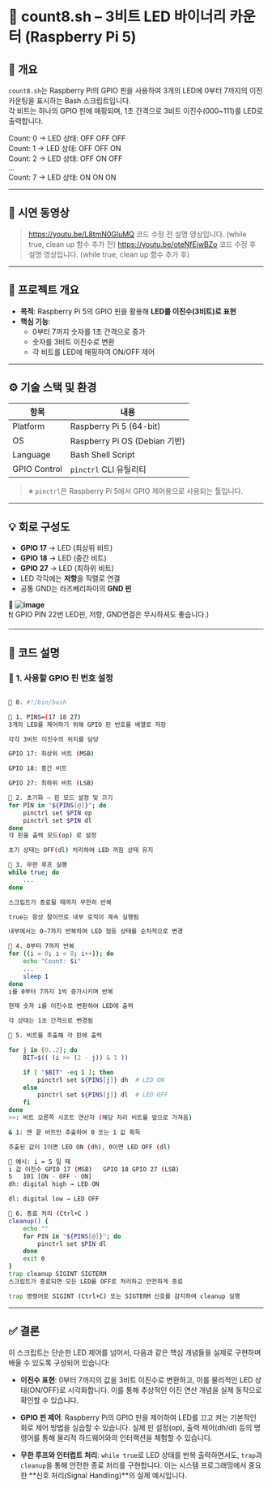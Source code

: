# 🧠 count8.sh – 3비트 LED 바이너리 카운터 (Raspberry Pi 5)

## 📝 개요

`count8.sh`는 Raspberry Pi의 GPIO 핀을 사용하여 3개의 LED에 0부터 7까지의 이진 카운팅을 표시하는 Bash 스크립트입니다.  
각 비트는 하나의 GPIO 핀에 매핑되며, 1초 간격으로 3비트 이진수(000~111)를 LED로 출력합니다.


Count: 0 → LED 상태: OFF OFF OFF  
Count: 1 → LED 상태: OFF OFF ON  
Count: 2 → LED 상태: OFF ON OFF  
...  
Count: 7 → LED 상태: ON ON ON  
  

---
## 🔴 시연 동영상
> https://youtu.be/L8tmN0GluMQ  코드 수정 전 설명 영상입니다. (while true, clean up 함수 추가 전) 
> https://youtu.be/oteNfEjwBZo  코드 수정 후 설명 영상입니다. (while true, clean up 함수 추가 후) 

---  
 

## 📌 프로젝트 개요

- **목적**: Raspberry Pi 5의 GPIO 핀을 활용해 **LED를 이진수(3비트)로 표현**
- **핵심 기능**:
  - 0부터 7까지 숫자를 1초 간격으로 증가
  - 숫자를 3비트 이진수로 변환
  - 각 비트를 LED에 매핑하여 ON/OFF 제어

---

## ⚙️ 기술 스택 및 환경

| 항목             | 내용                       |
|------------------|----------------------------|
| Platform         | Raspberry Pi 5 (64-bit)    |
| OS               | Raspberry Pi OS (Debian 기반) |
| Language         | Bash Shell Script          |
| GPIO Control     | `pinctrl` CLI 유틸리티     |

> ※ `pinctrl`은 Raspberry Pi 5에서 GPIO 제어용으로 사용되는 툴입니다.

---

## 💡 회로 구성도

- **GPIO 17** → LED (최상위 비트)  
- **GPIO 18** → LED (중간 비트)  
- **GPIO 27** → LED (최하위 비트)   
- LED 각각에는 **저항**을 직렬로 연결  
- 공통 GND는 라즈베리파이의 **GND 핀**  

📸 **![image](https://github.com/user-attachments/assets/a3ee14e2-00fb-4a51-bd81-8fb8d52e6c55)**  
❗( GPIO PIN 22번 LED핀, 저항, GND연결은 무시하셔도 좋습니다.)

---

## 🔧 코드 설명

### 🔹 1. 사용할 GPIO 핀 번호 설정

```bash

🔹 0. #!/bin/bash  

🔹 1. PINS=(17 18 27)
3개의 LED를 제어하기 위해 GPIO 핀 번호를 배열로 저장

각각 3비트 이진수의 위치를 담당

GPIO 17: 최상위 비트 (MSB)

GPIO 18: 중간 비트

GPIO 27: 최하위 비트 (LSB)

🔹 2. 초기화 – 핀 모드 설정 및 끄기
for PIN in "${PINS[@]}"; do  
    pinctrl set $PIN op  
    pinctrl set $PIN dl  
done
각 핀을 출력 모드(op) 로 설정

초기 상태는 OFF(dl) 처리하여 LED 꺼짐 상태 유지

🔹 3. 무한 루프 실행
while true; do
    ...
done

스크립트가 종료될 때까지 무한히 반복

true는 항상 참이므로 내부 로직이 계속 실행됨

내부에서는 0~7까지 반복하여 LED 점등 상태를 순차적으로 변경

🔹 4. 0부터 7까지 반복
for ((i = 0; i < 8; i++)); do  
    echo "Count: $i"  
    ...
    sleep 1  
done
i를 0부터 7까지 1씩 증가시키며 반복

현재 숫자 i를 이진수로 변환하여 LED에 출력

각 상태는 1초 간격으로 변경됨

🔹 5. 비트를 추출해 각 핀에 출력

for j in {0..2}; do  
    BIT=$(( (i >> (2 - j)) & 1 ))

    if [ "$BIT" -eq 1 ]; then  
        pinctrl set ${PINS[j]} dh  # LED ON  
    else  
        pinctrl set ${PINS[j]} dl  # LED OFF  
    fi  
done
>>: 비트 오른쪽 시프트 연산자 (해당 자리 비트를 앞으로 가져옴)

& 1: 맨 끝 비트만 추출하여 0 또는 1 값 획득

추출된 값이 1이면 LED ON (dh), 0이면 LED OFF (dl)

🔸 예시: i = 5 일 때
i 값	이진수	GPIO 17 (MSB)	GPIO 18	GPIO 27 (LSB)
5	101	[ON	- OFF - ON]
dh: digital high → LED ON

dl: digital low → LED OFF

🔹 6. 종료 처리 (Ctrl+C )
cleanup() {
    echo ""
    for PIN in "${PINS[@]}"; do
        pinctrl set $PIN dl
    done
    exit 0
}
trap cleanup SIGINT SIGTERM
스크립트가 종료되면 모든 LED를 OFF로 처리하고 안전하게 종료

trap 명령어로 SIGINT (Ctrl+C) 또는 SIGTERM 신호를 감지하여 cleanup 실행
```

---
## ✅ 결론

이 스크립트는 단순한 LED 제어를 넘어서, 다음과 같은 핵심 개념들을 실제로 구현하며 배울 수 있도록 구성되어 있습니다:

- **이진수 표현**: 0부터 7까지의 값을 3비트 이진수로 변환하고, 이를 물리적인 LED 상태(ON/OFF)로 시각화합니다. 이를 통해 추상적인 이진 연산 개념을 실제 동작으로 확인할 수 있습니다.

- **GPIO 핀 제어**: Raspberry Pi의 GPIO 핀을 제어하여 LED를 끄고 켜는 기본적인 회로 제어 방법을 실습할 수 있습니다. 실제 핀 설정(op), 출력 제어(dh/dl) 등의 명령어를 통해 물리적 하드웨어와의 인터랙션을 체험할 수 있습니다.

- **무한 루프와 인터럽트 처리**: `while true`로 LED 상태를 반복 출력하면서도, `trap`과 `cleanup`을 통해 안전한 종료 처리를 구현합니다. 이는 시스템 프로그래밍에서 중요한 **신호 처리(Signal Handling)**의 실제 예시입니다.

